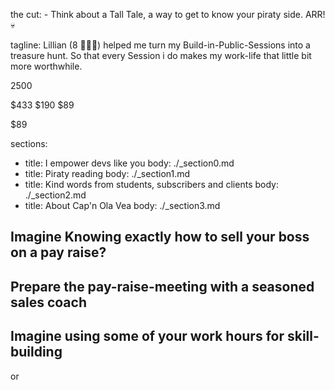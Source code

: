 the cut: - Think about a Tall Tale, a way to get to know your piraty side. ARR! 💀




tagline: Lillian (8 🏴‍☠️👸) helped me turn my Build-in-Public-Sessions into a treasure hunt. So that every Session i do makes my work-life that little bit more worthwhile.


2500


$433
$190
$89




$89



sections:
  - title: I empower devs like you
    body: ./_section0.md
  - title: Piraty reading
    body: ./_section1.md
  - title: Kind words from students, subscribers and clients
    body: ./_section2.md
  - title: About Cap'n Ola Vea
    body: ./_section3.md


## Imagine Knowing exactly how to sell your boss on a pay raise?

## Prepare the pay-raise-meeting with a seasoned sales coach



## Imagine using some of your work hours for skill-building
or
